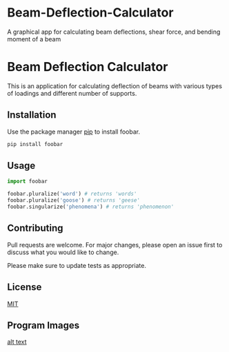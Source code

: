 # Beam-Deflection-Calculator
A graphical app for calculating beam deflections, shear force, and bending moment of a beam
# Beam Deflection Calculator

This is an application for calculating deflection of beams with various types of loadings and different number of supports.
## Installation

Use the package manager [pip](https://pip.pypa.io/en/stable/) to install foobar.

```bash
pip install foobar
```

## Usage

```python
import foobar

foobar.pluralize('word') # returns 'words'
foobar.pluralize('goose') # returns 'geese'
foobar.singularize('phenomena') # returns 'phenomenon'
```

## Contributing
Pull requests are welcome. For major changes, please open an issue first to discuss what you would like to change.

Please make sure to update tests as appropriate.

## License
[MIT](https://choosealicense.com/licenses/mit/) 

## Program Images
[alt text](https://github.com/amin-tabrizian/Beam-Deflection-Calculator/blob/master/Application%20Images/1.png?raw=true)
